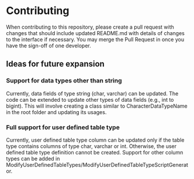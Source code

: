 # Contributing

When contributing to this repository, please create a pull request with changes that should include updated README.md with details of changes to the interface if necessary. You may merge the Pull Request in once you have the sign-off of one developer.  
  
## Ideas for future expansion

### Support for data types other than string
Currently, data fields of type string (char, varchar) can be updated. The code can be extended to update other types of data fields (e.g., int to bigint). This will involve creating a class similar to CharacterDataTypeName in the root folder and updating its usages.

### Full support for user defined table type
Currently, user defined table type column can be updated only if the table type contains columns of type char, varchar or int. Otherwise, the user defined table type definition cannot be created. Support for other column types can be added in ModifyUserDefinedTableTypes/ModifyUserDefinedTableTypeScriptGenerator.


